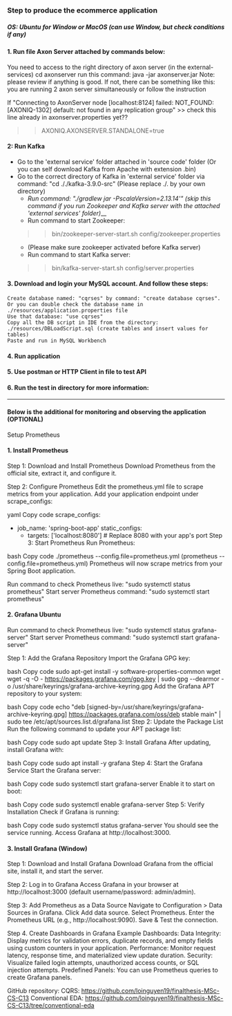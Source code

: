 ### Step to produce the ecommerce application

##### OS: Ubuntu for Window or MacOS (can use Window, but check conditions if any)

#### 1. Run file Axon Server attached by commands below:
You need to access to the right directory of axon server (in the external-services)
	cd axonserver
	run this command: java -jar axonserver.jar
Note: please review if anything is good. If not, there can be something like this: you are running 2 axon server simultaneously or follow the instruction

If "Connecting to AxonServer node [localhost:8124] failed: NOT_FOUND: [AXONIQ-1302] default: not found in any replication group" >> check this line already in axonserver.properties yet??
>> AXONIQ.AXONSERVER.STANDALONE=true

#### 2: Run Kafka
- Go to the 'external service' folder attached in 'source code' folder (Or you can self download Kafka from Apache with extension .bin)
- Go to the correct directory of Kafka in 'external service' folder via command: "cd ././kafka-3.9.0-src" (Please replace ./. by your own directory)
  - _Run command: "./gradlew jar -PscalaVersion=2.13.14'" (skip this command if you run Zookeeper and Kafka server with the attached 'external services' folder)___
  - Run command to start Zookeeper: 
  >> bin/zookeeper-server-start.sh config/zookeeper.properties
    - (Please make sure zookeeper activated before Kafka server) 
  - Run command to start Kafka server: 
  >> bin/kafka-server-start.sh config/server.properties


#### 3. Download and login your MySQL account. And follow these steps:
	Create database named: "cqrses" by command: "create database cqrses". Or you can double check the database name in ./resources/application.properties file
	Use that database: "use cqrses"
	Copy all the DB script in IDE from the directory: ./resources/DBLoadScript.sql (create tables and insert values for tables)
	Paste and run in MySQL Workbench
#### 4. Run application
#### 5. Use postman or HTTP Client in file to test API
#### 6. Run the test in directory for more information: 

---------------------
#### Below is the additional for monitoring and observing the application (OPTIONAL)
Setup Prometheus
#### 1. Install Prometheus
Step 1: Download and Install Prometheus
Download Prometheus from the official site, extract it, and configure it.

Step 2: Configure Prometheus
Edit the prometheus.yml file to scrape metrics from your application. Add your application endpoint under scrape_configs:

yaml
Copy code
scrape_configs:
  - job_name: 'spring-boot-app'
    static_configs:
      - targets: ['localhost:8080'] # Replace 8080 with your app's port
Step 3: Start Prometheus
Run Prometheus:

bash
Copy code
./prometheus --config.file=prometheus.yml (prometheus --config.file=prometheus.yml)
Prometheus will now scrape metrics from your Spring Boot application.

Run command to check Prometheus live: "sudo systemctl status prometheus"
Start server Prometheus command: "sudo systemctl start prometheus"

#### 2. Grafana Ubuntu

Run command to check Prometheus live: "sudo systemctl status grafana-server"
Start server Prometheus command: "sudo systemctl start grafana-server"

Step 1: Add the Grafana Repository
Import the Grafana GPG key:

bash
Copy code
sudo apt-get install -y software-properties-common wget
wget -q -O - https://packages.grafana.com/gpg.key | sudo gpg --dearmor -o /usr/share/keyrings/grafana-archive-keyring.gpg
Add the Grafana APT repository to your system:

bash
Copy code
echo "deb [signed-by=/usr/share/keyrings/grafana-archive-keyring.gpg] https://packages.grafana.com/oss/deb stable main" | sudo tee /etc/apt/sources.list.d/grafana.list
Step 2: Update the Package List
Run the following command to update your APT package list:

bash
Copy code
sudo apt update
Step 3: Install Grafana
After updating, install Grafana with:

bash
Copy code
sudo apt install -y grafana
Step 4: Start the Grafana Service
Start the Grafana server:

bash
Copy code
sudo systemctl start grafana-server
Enable it to start on boot:

bash
Copy code
sudo systemctl enable grafana-server
Step 5: Verify Installation
Check if Grafana is running:

bash
Copy code
sudo systemctl status grafana-server
You should see the service running. Access Grafana at http://localhost:3000.

#### 3. Install Grafana (Window)
Step 1: Download and Install Grafana
Download Grafana from the official site, install it, and start the server.

Step 2: Log in to Grafana
Access Grafana in your browser at http://localhost:3000 (default username/password: admin/admin).

Step 3: Add Prometheus as a Data Source
Navigate to Configuration > Data Sources in Grafana.
Click Add data source.
Select Prometheus.
Enter the Prometheus URL (e.g., http://localhost:9090).
Save & Test the connection.

Step 4. Create Dashboards in Grafana
Example Dashboards:
Data Integrity: Display metrics for validation errors, duplicate records, and empty fields using custom counters in your application.
Performance: Monitor request latency, response time, and materialized view update duration.
Security: Visualize failed login attempts, unauthorized access counts, or SQL injection attempts.
Predefined Panels:
You can use Prometheus queries to create Grafana panels.

GitHub repository:
CQRS: https://github.com/loinguyen19/finalthesis-MSc-CS-C13 
Conventional EDA: https://github.com/loinguyen19/finalthesis-MSc-CS-C13/tree/conventional-eda 
